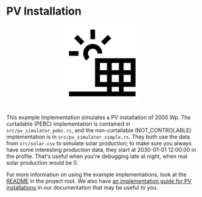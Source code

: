 # PV Installation

<div align="center">
    <img src="./solar-panel.svg" width="200" height="200" />
</div>
<br />

This example implementation simulates a PV installation of 2000 Wp. The curtailable (PEBC) implementation is contained in `src/pv_simulator_pebc.rc`, and the non-curtailable (NOT_CONTROLABLE) implementation is in `src/pv_simulator_simple.rs`. They both use the data from `src/solar.csv` to simulate solar production; to make sure you always have some interesting production data, they start at 2030-01-01 12:00:00 in the profile. That's useful when you're debugging late at night, when real solar production would be 0.

For more information on using the example implementations, look at the [README](../README.md) in the project root. We also have [an implementation guide for PV installations](https://docs.s2standard.org/docs/examples/pv/) in our documentation that may be useful to you.
